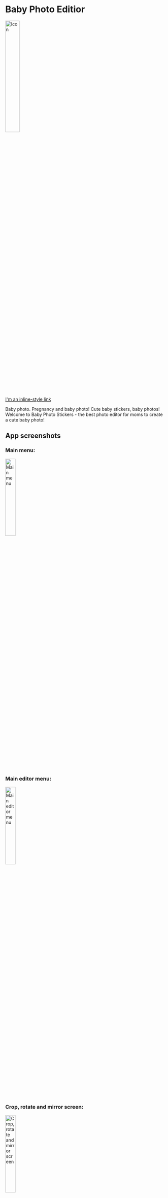 # Baby Photo Editior
<img alt="Icon" src="https://i.pinimg.com/474x/6d/29/61/6d296188007f7853be9744945b9ee16e.jpg" width="30%">

[I'm an inline-style link](https://www.google.com)

Baby photo. Pregnancy and baby photo! Cute baby stickers, baby photos!
Welcome to Baby Photo Stickers - the best photo editor for moms to create a cute baby photo!

## App screenshots

### Main menu: 
<img alt="Main menu" src="https://i.pinimg.com/236x/57/c0/1f/57c01fe6f4cda9b1d76564cd0cc85297.jpg" width="25%">

### Main editor menu: 
<img alt="Main editor menu" src="https://i.pinimg.com/474x/08/f0/35/08f035f728652756dad28e61fdf6768e.jpg" width="25%">

### Crop, rotate and mirror screen: 
<img alt="Crop, rotate and mirror screen" src="https://i.pinimg.com/236x/57/c0/1f/57c01fe6f4cda9b1d76564cd0cc85297.jpg" width="25%">

### Stickers list screen: 
<img alt="Stickers list screen" src="https://i.pinimg.com/474x/d1/80/eb/d180eb2f0ad66aeaada7c91068e6a6d9.jpg" width="25%">

### Text editor: 
<img alt="Text editor" src="https://i.pinimg.com/236x/e9/0d/e7/e90de7434a2223842aa7d520cf3e69a2.jpg" width="25%">

### Filters presets screen: 
<img alt="Filters presets screen" src="https://i.pinimg.com/236x/32/7c/b8/327cb8af16eda7efe84ab3dca179cd2c.jpg" width="25%">

